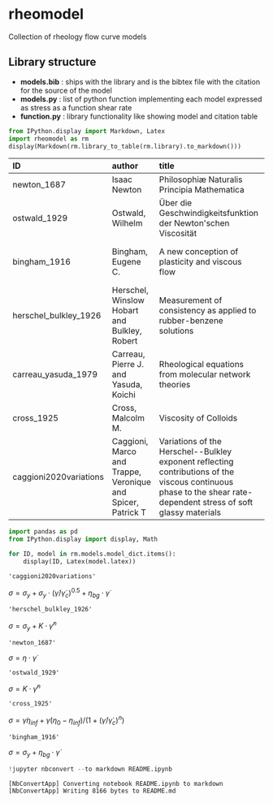 # rheomodel

Collection of rheology flow curve models

## Library structure

* **models.bib** : ships with the library and is the bibtex file with the citation for the source of the model
* **models.py** : list of python function implementing each model expressed as stress as a function shear rate
* **function.py** : library functionality like showing model and citation table


```python
from IPython.display import Markdown, Latex
import rheomodel as rm
display(Markdown(rm.library_to_table(rm.library).to_markdown()))
```


| ID                     | author                                                      | title                                                                                                                                                             | publisher                                  |   year | address   | journal                                                   |   volume |   number | pages      |
|:-----------------------|:------------------------------------------------------------|:------------------------------------------------------------------------------------------------------------------------------------------------------------------|:-------------------------------------------|-------:|:----------|:----------------------------------------------------------|---------:|---------:|:-----------|
| newton_1687            | Isaac Newton                                                | Philosophiæ Naturalis Principia Mathematica                                                                                                                       | Josephi Streater                           |   1687 | London    | nan                                                       |      nan |      nan | nan        |
| ostwald_1929           | Ostwald, Wilhelm                                            | Über die Geschwindigkeitsfunktion der Newton'schen Viscosität                                                                                                     | Walter de Gruyter                          |   1929 | nan       | Zeitschrift für physikalische Chemie                      |      102 |        1 | 64--79     |
| bingham_1916           | Bingham, Eugene C.                                          | A new conception of plasticity and viscous flow                                                                                                                   | Elsevier                                   |   1916 | nan       | The Journal of the Franklin Institute                     |      181 |        6 | 543--552   |
| herschel_bulkley_1926  | Herschel, Winslow Hobart and Bulkley, Robert                | Measurement of consistency as applied to rubber-benzene solutions                                                                                                 | American Society for Testing and Materials |   1926 | nan       | Proceedings of the American Society for Testing Materials |       26 |        2 | 621--633   |
| carreau_yasuda_1979    | Carreau, Pierre J. and Yasuda, Koichi                       | Rheological equations from molecular network theories                                                                                                             | Wiley                                      |   1979 | nan       | Journal of Polymer Science                                |       11 |        2 | 371--388   |
| cross_1925             | Cross, Malcolm M.                                           | Viscosity of Colloids                                                                                                                                             | ACS Publications                           |   1925 | nan       | The Journal of Physical Chemistry                         |       29 |       11 | 1409--1426 |
| caggioni2020variations | Caggioni, Marco and Trappe, Veronique and Spicer, Patrick T | Variations of the Herschel--Bulkley exponent reflecting contributions of the viscous continuous phase to the shear rate-dependent stress of soft glassy materials | AIP Publishing                             |   2020 | nan       | Journal of Rheology                                       |       64 |        2 | 413--422   |



```python
import pandas as pd
from IPython.display import display, Math

for ID, model in rm.models.model_dict.items():
    display(ID, Latex(model.latex))
```


    'caggioni2020variations'



$\sigma=\sigma_y+\sigma_y\cdot(\dot\gamma/\dot\gamma_c)^{0.5}+\eta_{bg}\cdot\dot\gamma$



    'herschel_bulkley_1926'



$\sigma= \sigma_y + K \cdot \dot\gamma^n$



    'newton_1687'



$\sigma=\eta\cdot\dot\gamma$



    'ostwald_1929'



$\sigma=K \cdot \dot\gamma^n$



    'cross_1925'



$\sigma= \dot\gamma \eta_{inf} + \dot\gamma (\eta_0 - \eta_{inf})/(1 + (\dot\gamma/\dot\gamma_c)^n)$



    'bingham_1916'



$\sigma=\sigma_y+\eta_{bg}\cdot\dot\gamma$



```python
!jupyter nbconvert --to markdown README.ipynb
```

    [NbConvertApp] Converting notebook README.ipynb to markdown
    [NbConvertApp] Writing 8166 bytes to README.md
    
